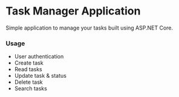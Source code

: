 # Task Manager Application
Simple application to manage your tasks built using ASP.NET Core.

### Usage
* User authentication
* Create task
* Read tasks
* Update task & status
* Delete task
* Search tasks
